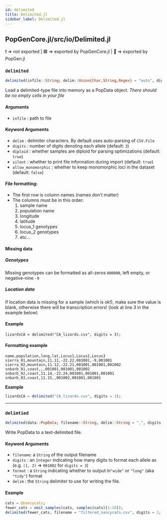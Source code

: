 ```yaml
---
id: delimited
title: Delimited.jl
sidebar_label: Delimited.jl
---
```

## PopGenCore.jl/src/io/Delimited.jl
❗ => not exported | 
🟪 => exported by PopGenCore.jl | 
🔵 => exported by PopGen.jl

### `delimited`
```julia
delimited(infile::String; delim::Union{Char,String,Regex} = "auto", digits::Int64 = 3, silent::Bool = false)
```
Load a delimited-type file into memory as a PopData object. *There should be no empty cells
in your file*
#### Arguments
- `infile` : path to file
#### Keyword Arguments
- `delim` : delimiter characters. By default uses auto-parsing of `CSV.File`
- `digits` : number of digits denoting each allele (default: `3`)
- `diploid`  : whether samples are diploid for parsing optimizations (default: `true`)
- `silent`   : whether to print file information during import (default: `true`)
- `allow_monomorphic` : whether to keep monomorphic loci in the dataset (default: `false`)

#### File formatting:
- The first row is column names (names don't matter)
- The columns must be in this order:
    1. sample name
    2. population name
    3. longitude
    4. latitude
    5. locus_1 genotypes
    6. locus_2 genotypes
    7. etc...
#### Missing data
##### Genotypes
Missing genotypes can be formatted as all-zeros `000000`, left empty, or negative-nine `-9`
##### Location data
If location data is missing for a sample (which is ok!), make sure the value is
blank, otherwise there will be transcription errors! (look at line 3 in the example below)
#### Example
```
lizardsCA = delimited("CA_lizards.csv", digits = 3);
```
#### Formatting example

```
name,population,long,lat,Locus1,Locus2,Locus3
sierra_01,mountain,11.11,-22.22,001001,-9,001001
sierra_02,mountain,11.12,-22.21,001001,001001,001002
snbarb_01,coast,,,001001,001001,001002
snbarb_02,coast,11.14,-22.24,001001,001001,001001
snbarb_03,coast,11.15,,001002,001001,001001
```

**Example**
```julia
lizardsCA = delimited("CA_lizards.csv", digits = 3);
```

----

### `delimtied`
```julia
delimited(data::PopData; filename::String, delim::String = ",", digits::Integer = 3, format::String = "wide")
```
Write PopData to a text-delimited file. 
#### Keyword Arguments
- `filename`: a `String` of the output filename
- `digits` : an `Integer` indicating how many digits to format each allele as (e.g. `(1, 2)` => `001002` for `digits = 3`)
- `format` : a `String` indicating whether to output in`"wide"` or `"long"` (aka `"tidy"`) format 
- `delim` : the `String` delimiter to use for writing the file. 

#### Example
```julia
cats = @nancycats;
fewer_cats = omit_samples(cats, samples(cats)[1:10]);
delimited(fewer_cats, filename = "filtered_nancycats.csv", digits = 3, format = "wide", delim = " ")
```
